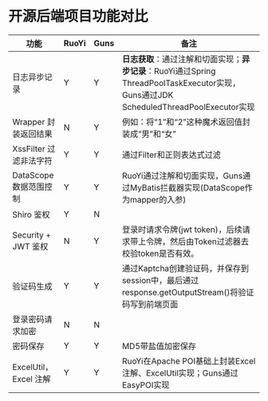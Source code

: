 # 开源后端项目功能对比

| 功能                   | RuoYi | Guns | 备注                                                         |
| ---------------------- | ----- | ---- | ------------------------------------------------------------ |
| 日志异步记录           | Y     | Y    | **日志获取**：通过注解和切面实现；**异步记录**：RuoYi通过Spring ThreadPoolTaskExecutor实现，Guns通过JDK ScheduledThreadPoolExecutor实现 |
| Wrapper 封装返回结果   | N     | Y    | 例如：将“1”和“2”这种魔术返回值封装成“男”和“女”               |
| XssFilter 过滤非法字符 | Y     | Y    | 通过Filter和正则表达式过滤                                   |
| DataScope 数据范围控制 | Y     | Y    | RuoYi通过注解和切面实现，Guns通过MyBatis拦截器实现(DataScope作为mapper的入参) |
| Shiro 鉴权             | Y     | N    |                                                              |
| Security + JWT 鉴权    | N     | Y    | 登录时请求令牌(jwt token)，后续请求带上令牌，然后由Token过滤器去校验token是否有效。 |
| 验证码生成             | Y     | Y    | 通过Kaptcha创建验证码，并保存到session中，最后通过response.getOutputStream()将验证码写到前端页面 |
| 登录密码请求加密       | N     | N    |                                                              |
| 密码保存               | Y     | Y    | MD5带盐值加密保存                                            |
| ExcelUtil，Excel 注解  | Y     | Y    | RuoYi在Apache POI基础上封装Excel注解、ExcelUtil实现；Guns通过EasyPOI实现 |


